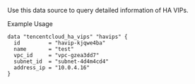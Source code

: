 Use this data source to query detailed information of HA VIPs.

Example Usage

```hcl
data "tencentcloud_ha_vips" "havips" {
  id         = "havip-kjqwe4ba"
  name       = "test"
  vpc_id     = "vpc-gzea3dd7"
  subnet_id  = "subnet-4d4m4cd4"
  address_ip = "10.0.4.16"
}
```